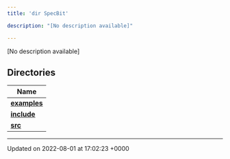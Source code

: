 ```yaml
---
title: 'dir SpecBit'

description: "[No description available]"

---
```







[No description available]

## Directories

| Name           |
| -------------- |
| **[examples](/documentation/code/files/dir_cc061c10d97e137342b37156734d49fa/#dir-examples)**  |
| **[include](/documentation/code/files/dir_3e780b8b8b0b785a128ffd7efbd03579/#dir-include)**  |
| **[src](/documentation/code/files/dir_5a8186266a909d0ed6ad73c54fa9897d/#dir-src)**  |






-------------------------------

Updated on 2022-08-01 at 17:02:23 +0000
